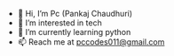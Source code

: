 - 👋 Hi, I’m Pc (Pankaj Chaudhuri)
- 👀 I’m interested in tech
- 🌱 I’m currently learning python
- 📫 Reach me at pccodes011@gmail.com
